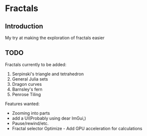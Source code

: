 Fractals
========

Introduction
------------
My try at making the exploration of fractals easier

TODO
----

Fractals currently to be added:
  1. Serpinski's triangle and tetrahedron
  2. General Julia sets
  3. Dragon curves
  4. Barnsley's fern
  5. Penrose Tiling

Features wanted:
  * Zooming into parts
  * add a UI(Probably using dear ImGui,)
  * Pause/rewind/etc.
  * Fractal selector
Optimize - Add GPU acceleration for calculations
